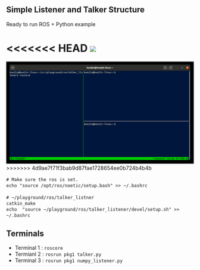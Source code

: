 ## Simple Listener and Talker Structure

Ready to run ROS + Python example 

<<<<<<< HEAD
<img src="../../asset/talker_listener.gif">
=======
<img src="../asset/talker_listener.gif">
>>>>>>> 4d9ae7f71f3bab9d87fae1728654ee0b724b4b4b



```
# Make sure the ros is set. 
echo "source /opt/ros/noetic/setup.bash" >> ~/.bashrc

# ~/playground/ros/talker_listner
catkin_make
echo  "source ~/playground/ros/talker_listener/devel/setup.sh" >> ~/.bashrc 

```

## Terminals
* Terminal 1 : `roscore`
* Termianl 2 : `rosrun pkg1 talker.py`
* Terminal 3 : `rosrun pkg1 numpy_listener.py` 
